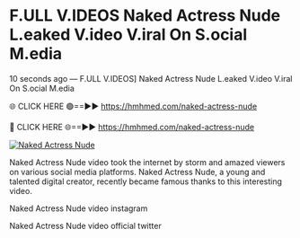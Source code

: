 # F.ULL V.IDEOS Naked Actress Nude L.eaked V.ideo V.iral On S.ocial M.edia

10 seconds ago — F.ULL V.IDEOS] Naked Actress Nude L.eaked V.ideo V.iral On S.ocial M.edia

🌐 CLICK HERE 🟢==►► https://hmhmed.com/naked-actress-nude

🔴 CLICK HERE 🌐==►► https://hmhmed.com/naked-actress-nude

[![Naked Actress Nude](https://i.imgur.com/dJHk4Zq.gif)](https://hmhmed.com/naked-actress-nude)

Naked Actress Nude video took the internet by storm and amazed viewers on various social media platforms. Naked Actress Nude, a young and talented digital creator, recently became famous thanks to this interesting video.

Naked Actress Nude video instagram

Naked Actress Nude video official twitter